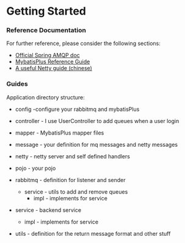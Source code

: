 # Getting Started

### Reference Documentation

For further reference, please consider the following sections:

* [Official Spring AMQP doc](https://geekdoc.top/docs/languages/java/spring/spring-amqp/2.3.11/reference/html/index.html)
* [MybatisPlus Reference Guide](https://baomidou.com/)
* [A useful Netty guide (chinese)](https://nyimac.gitee.io/2021/04/25/Netty%E5%9F%BA%E7%A1%80/)


### Guides

Application directory structure:

* config -configure your rabbitmq and mybatisPlus


* controller - I use UserController to add queues when a user login


* mapper - MybatisPlus mapper files


* message - your definition for mq messages and netty messages


* netty - netty server and self defined handlers


* pojo - your pojo


* rabbitmq - definition for listener and sender
  * service - utils to add and remove queues
    * impl - implements for service


* service - backend service
  * impl - implements for service


* utils - definition for the return message format and other stuff




